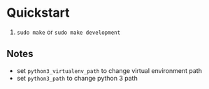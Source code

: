 # Quickstart

1. `sudo make` or `sudo make development`

## Notes

 - set `python3_virtualenv_path` to change virtual environment path
 - set `python3_path` to change python 3 path

